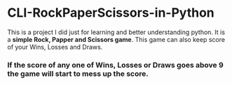 # CLI-RockPaperScissors-in-Python
This is a project I did just for learning and better understanding python.
It is a **simple Rock, Papper and Scissors game**.
This game can also keep score of your Wins, Losses and Draws.
### If the score of any one of Wins, Losses or Draws goes above 9 the game will start to mess up the score.

